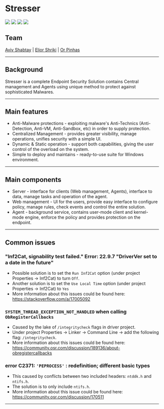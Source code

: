 # Stresser

<p align="left">
    <img src="https://img.shields.io/badge/language-Node.js-yellow.svg">
    <img src="https://img.shields.io/badge/language-React.js-yellow.svg">
    <img src="https://img.shields.io/badge/language-C++-yellow.svg">
    <img src="https://img.shields.io/badge/license-MIT-blue.svg">
</p>

## Team

[Aviv Shabtay](https://github.com/AvivShabtay) |
[Elior Shriki](https://github.com/EliorShriki) |
[Or Pinhas](https://github.com/orpinhas20)

---

## Background

Stresser is a complete Endpoint Security Solution contains Central management and Agents using unique method to protect against sophisticated Malwares.

---

## Main features

- Anti-Malware protections - exploiting malware's Anti-Technics (Anti-Detection, Anti-VM, Anti-Sandbox, etc) in order to supply protection.
- Centralized Management - provides greater visibility, manage operations, unifies security with a simple UI.
- Dynamic & Static operation - support both capabilities, giving the user control of the overload on the system.
- Simple to deploy and maintains - ready-to-use suite for Windows environment.

---

## Main components

- Server - interface for clients (Web management, Agents), interface to data, manage tasks and operation of the agent.
- Web management - UI for the users, provide easy interface to configure policy, manage rules, check events and control the entire solution.
- Agent - background service, contains user-mode client and kernel-mode engine, enforce the policy and provides protection on the endpoint.

---

## Common issues
### "Inf2Cat, signability test failed." Error: 22.9.7 "DriverVer set to a date in the future"
- Possible solution is to set the `Run Inf2Cat` option (under project Properties -> Inf2Cat) to turn `Off`.
- Another solution is to set the `Use Local Time` option (under project Properties -> Inf2Cat) to `Yes`
- More information about this issues could be found here: https://stackoverflow.com/a/17005092

### `SYSTEM_THREAD_EXCEPTION_NOT_HANDLED` when calling `ObRegisterCallbacks`
- Caused by the lake of `/integritycheck` flags in driver project.
- Under project Properties -> Linker -> Command Line -> add the following flag: `/integritycheck`.
- More information about this issues could be found here: https://community.osr.com/discussion/189136/about-obregistercallbacks

### error C2371: `'PEPROCESS'` : redefinition; different basic types
- This caused by conflicts between two included headers: `ntddk.h` and `ntifs.h`.
- The solution is to only include `ntifs.h`.
- More information about this issue could be found here: https://community.osr.com/discussion/170511

---